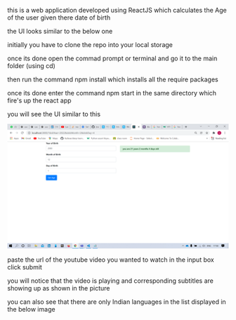 this is a web application developed using ReactJS which calculates the Age of the user given there date of birth

the UI looks similar to the below one 


 initially you have to clone the repo into your local storage 
 
 once its done open the commad prompt or terminal and go it to the main folder (using cd)
 
 
 then run the command npm install which installs all the require packages
 
 once its done enter the command npm start in the same directory which fire's up the react app 
 
 you will see the UI similar to this 
 
 ![Screenshot](./age_cal.png)
 
 
 
 
 paste the url of the youtube video you wanted to watch in the input box click submit 
 
 you will notice that the video is playing and corresponding subtitles are showing up as shown in the picture 
 
 
 you can also see that there are only Indian languages in the list displayed in the below image
 
 
 
